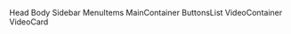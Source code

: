 
Head
Body
    Sidebar
        MenuItems
    MainContainer
        ButtonsList
        VideoContainer
        VideoCard